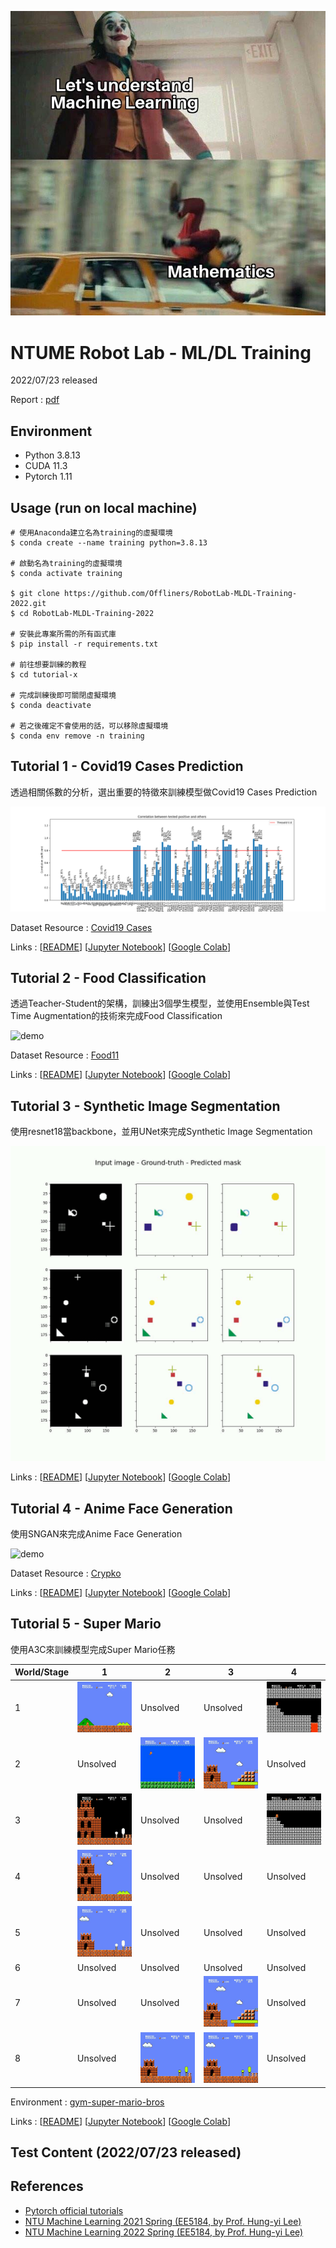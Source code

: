 ![meme](meme.jpg)

# NTUME Robot Lab - ML/DL Training
2022/07/23 released

Report : [pdf](20220723_training.pdf)

## Environment
* Python 3.8.13
* CUDA 11.3
* Pytorch 1.11

## Usage (run on local machine)
```shell
# 使用Anaconda建立名為training的虛擬環境
$ conda create --name training python=3.8.13

# 啟動名為training的虛擬環境
$ conda activate training

$ git clone https://github.com/Offliners/RobotLab-MLDL-Training-2022.git
$ cd RobotLab-MLDL-Training-2022

# 安裝此專案所需的所有函式庫
$ pip install -r requirements.txt

# 前往想要訓練的教程
$ cd tutorial-x

# 完成訓練後即可關閉虛擬環境
$ conda deactivate

# 若之後確定不會使用的話，可以移除虛擬環境
$ conda env remove -n training
```

## Tutorial 1 - Covid19 Cases Prediction
透過相關係數的分析，選出重要的特徵來訓練模型做Covid19 Cases Prediction

![demo](./tutorial-1/img/tutorial-1-correlation-analysis.png)

Dataset Resource : [Covid19 Cases](https://www.kaggle.com/competitions/ml2022spring-hw1/data)

Links : [[README](./tutorial-1/README.md)] [[Jupyter Notebook](./tutorial-1/colab/tutorial-1.ipynb)] [[Google Colab](https://colab.research.google.com/github/Offliners/RobotLab-MLDL-Training-2022/blob/main/tutorial-1/colab/tutorial-1.ipynb)]

## Tutorial 2 - Food Classification
透過Teacher-Student的架構，訓練出3個學生模型，並使用Ensemble與Test Time Augmentation的技術來完成Food Classification

![demo](./tutorial-2/img/tutorial-2-test_image_pred.gif)

Dataset Resource : [Food11](https://www.kaggle.com/competitions/ml2021spring-hw3/data)

Links : [[README](./tutorial-2/README.md)] [[Jupyter Notebook](./tutorial-2/colab/tutorial-2.ipynb)] [[Google Colab](https://colab.research.google.com/github/Offliners/RobotLab-MLDL-Training-2022/blob/main/tutorial-2/colab/tutorial-2.ipynb)]

## Tutorial 3 - Synthetic Image Segmentation
使用resnet18當backbone，並用UNet來完成Synthetic Image Segmentation

![demo](./tutorial-3/img/tutorial-3-demo.gif)

Links : [[README](./tutorial-3/README.md)] [[Jupyter Notebook]()] [[Google Colab]()]

## Tutorial 4 - Anime Face Generation
使用SNGAN來完成Anime Face Generation

![demo](./tutorial-4/img/tutorial-4-demo.gif)

Dataset Resource : [Crypko](https://crypko.ai/#)

Links : [[README](./tutorial-4/README.md)] [[Jupyter Notebook]()] [[Google Colab]()]

## Tutorial 5 - Super Mario
使用A3C來訓練模型完成Super Mario任務

|World/Stage|1|2|3|4|
|-|-|-|-|-|
|1|![World 1-1](./tutorial-5/img/mario_world_1_1.gif)|Unsolved<!--![World 1-2]()-->|Unsolved<!--![World 1-3]()-->|![World 1-4](./tutorial-5/img/mario_world_1_4.gif)|
|2|Unsolved<!--![World 2-1]()-->|![World 2-2](./tutorial-5/img/mario_world_2_2.gif)|![World 2-3](./tutorial-5/img/mario_world_2_3.gif)|Unsolved<!--![World 2-4]()-->|
|3|![World 3-1](./tutorial-5/img/mario_world_3_1.gif)|Unsolved<!--![World 3-2]()-->|Unsolved<!--![World 3-3]()-->|![World 3-4](./tutorial-5/img/mario_world_3_4.gif)|
|4|![World 4-1](./tutorial-5/img/mario_world_4_1.gif)|Unsolved<!--![World 4-2]()-->|Unsolved<!--![World 4-3]()-->|Unsolved<!--![World 4-4]()-->|
|5|![World 5-1](./tutorial-5/img/mario_world_5_1.gif)|Unsolved<!--![World 5-2]()-->|Unsolved<!--![World 5-3]()-->|Unsolved<!--![World 5-4]()-->|
|6|Unsolved<!--![World 6-1]()-->|Unsolved<!--![World 6-2]()-->|Unsolved<!--![World 6-3]()-->|Unsolved<!--![World 6-4]()-->|
|7|Unsolved<!--![World 7-1]()-->|Unsolved<!--![World 7-2]()-->|![World 7-3](./tutorial-5/img/mario_world_7_3.gif)|Unsolved<!--![World 7-4]()-->|
|8|Unsolved<!--![World 8-1]())-->|![World 8-2](./tutorial-5/img/mario_world_8_2.gif)|![World 8-3](./tutorial-5/img/mario_world_8_3.gif)|Unsolved<!--![World 8-4]()-->|

Environment : [gym-super-mario-bros](https://github.com/Kautenja/gym-super-mario-bros)

Links : [[README](./tutorial-5/README.md)] [[Jupyter Notebook]()] [[Google Colab]()]

## Test Content (2022/07/23 released)

## References
* [Pytorch official tutorials](https://pytorch.org/tutorials/)
* [NTU Machine Learning 2021 Spring (EE5184, by Prof. Hung-yi Lee)](https://speech.ee.ntu.edu.tw/~hylee/ml/2021-spring.php)
* [NTU Machine Learning 2022 Spring (EE5184, by Prof. Hung-yi Lee)](https://speech.ee.ntu.edu.tw/~hylee/ml/2022-spring.php)
